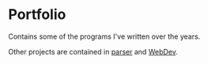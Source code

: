 # Portfolio
Contains some of the programs I've written over the years.

Other projects are contained in [parser](https://github.com/raspberrymilkyway/parser) and [WebDev](https://github.com/raspberrymilkyway/WebDev).
